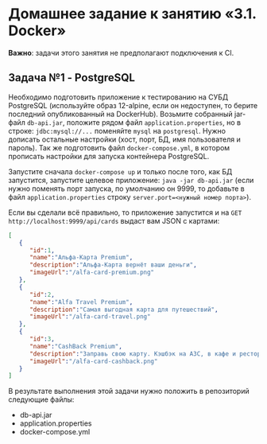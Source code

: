 # Домашнее задание к занятию «3.1. Docker»

**Важно**: задачи этого занятия не предполагают подключения к CI.

## Задача №1 - PostgreSQL
Необходимо подготовить приложение к тестированию на СУБД PostgreSQL (используйте образ 12-alpine, если он недоступен, то берите последний опубликованный на DockerHub). Возьмите собранный jar-файл `db-api.jar`, положите рядом файл `application.properties`, но в строке:
`jdbc:mysql://...` поменяйте `mysql` на `postgresql`.
Нужно дописать остальные настройки (хост, порт, БД, имя пользователя и пароль). Так же подготовить файл `docker-compose.yml`, в котором прописать настройки для запуска контейнера PostgreSQL. 

Запустите сначала `docker-compose up` и только после того, как БД запустится, запустите целевое приложение: `java -jar db-api.jar` (если нужно поменять порт запуска, по умолчанию он 9999, то добавьте в файл `application.properties` строку `server.port=<нужный номер порта>`).

Если вы сделали всё правильно, то приложение запустится и на `GET http://localhost:9999/api/cards` выдаст вам JSON с картами:
```json
[ 
   { 
      "id":1,
      "name":"Альфа-Карта Premium",
      "description":"Альфа-Карта вернёт ваши деньги",
      "imageUrl":"/alfa-card-premium.png"
   },
   { 
      "id":2,
      "name":"Alfa Travel Premium",
      "description":"Самая выгодная карта для путешествий",
      "imageUrl":"/alfa-card-travel.png"
   },
   { 
      "id":3,
      "name":"CashBack Premium",
      "description":"Заправь свою карту. Кэшбэк на АЗС, в кафе и ресторанах",
      "imageUrl":"/alfa-card-cashback.png"
   }
]
```

В результате выполнения этой задачи нужно положить в репозиторий следующие файлы:
* db-api.jar
* application.properties
* docker-compose.yml

